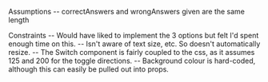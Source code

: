 Assumptions
-- correctAnswers and wrongAnswers given are the same length

Constraints
-- Would have liked to implement the 3 options but felt I'd spent enough time on this.
-- Isn't aware of text size, etc. So doesn't automatically resize.
-- The Switch component is fairly coupled to the css, as it assumes 125 and 200 for the toggle directions.
-- Background colour is hard-coded, although this can easily be pulled out into props.
